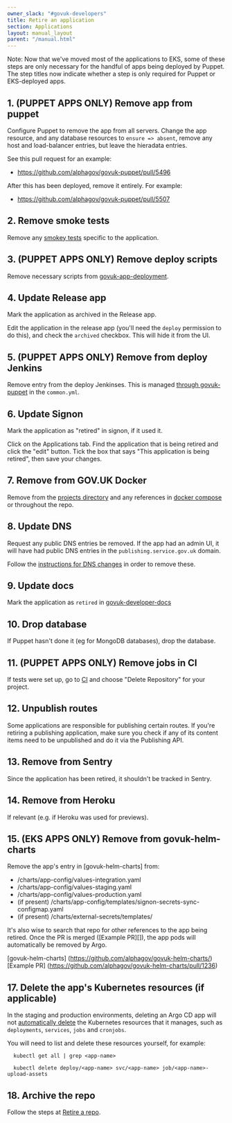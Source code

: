 ```yaml
---
owner_slack: "#govuk-developers"
title: Retire an application
section: Applications
layout: manual_layout
parent: "/manual.html"
---
```


Note: Now that we've moved most of the applications to EKS, some of these
steps are only necessary for the handful of apps being deployed by Puppet.
The step titles now indicate whether a step is only required for Puppet or
EKS-deployed apps.

## 1. (PUPPET APPS ONLY) Remove app from puppet

Configure Puppet to remove the app from all servers. Change the app resource,
and any database resources to `ensure => absent`, remove any host and
load-balancer entries, but leave the hieradata entries.

See this pull request for an example:

- <https://github.com/alphagov/govuk-puppet/pull/5496>

After this has been deployed, remove it entirely. For example:

- <https://github.com/alphagov/govuk-puppet/pull/5507>

## 2. Remove smoke tests

Remove any [smokey tests][smokey] specific to the application.

[smokey]: https://github.com/alphagov/smokey

## 3. (PUPPET APPS ONLY) Remove deploy scripts

Remove necessary scripts from [govuk-app-deployment][govuk-app-deployment].

[govuk-app-deployment]: https://github.com/alphagov/govuk-app-deployment

## 4. Update Release app

Mark the application as archived in the Release app.

Edit the application in the release app (you'll need the `deploy` permission to
do this), and check the `archived` checkbox. This will hide it from the UI.

## 5. (PUPPET APPS ONLY) Remove from deploy Jenkins

Remove entry from the deploy Jenkinses. This is managed
[through govuk-puppet][common] in the `common.yml`.

[common]: https://github.com/alphagov/govuk-puppet/blob/master/hieradata_aws/common.yaml

## 6. Update Signon

Mark the application as "retired" in signon, if it used it.

Click on the Applications tab. Find the application that is being retired and
click the "edit" button. Tick the box that says "This application is being
retired", then save your changes.

## 7. Remove from GOV.UK Docker

Remove from the [projects directory] and any references
in [docker compose] or throughout the repo.

[projects directory]: https://github.com/alphagov/govuk-docker/tree/master/projects
[docker compose]: https://github.com/alphagov/govuk-docker/blob/master/docker-compose.yml

## 8. Update DNS

Request any public DNS entries be removed. If the app had an admin UI, it will
have had public DNS entries in the `publishing.service.gov.uk` domain.

Follow the [instructions for DNS changes][dns-changes] in order to remove
these.

[dns-changes]: https://docs.publishing.service.gov.uk/manual/dns.html#dns-for-the-publishingservicegovuk-domain

## 9. Update docs

Mark the application as `retired` in [govuk-developer-docs](https://github.com/alphagov/govuk-developer-docs)

## 10. Drop database

If Puppet hasn't done it (eg for MongoDB databases), drop the database.

## 11. (PUPPET APPS ONLY) Remove jobs in CI

If tests were set up, go to [CI] and choose "Delete Repository" for your
project.

[CI]: https://ci.integration.publishing.service.gov.uk/

## 12. Unpublish routes

Some applications are responsible for publishing certain routes. If you're
retiring a publishing application, make sure you check if any of its content
items need to be unpublished and do it via the Publishing API.

## 13. Remove from Sentry

Since the application has been retired, it shouldn't be tracked in Sentry.

## 14. Remove from Heroku

If relevant (e.g. if Heroku was used for previews).

## 15. (EKS APPS ONLY) Remove from govuk-helm-charts

Remove the app's entry in [govuk-helm-charts] from:

- /charts/app-config/values-integration.yaml
- /charts/app-config/values-staging.yaml
- /charts/app-config/values-production.yaml
- (if present) /charts/app-config/templates/signon-secrets-sync-configmap.yaml
- (if present) /charts/external-secrets/templates/<app name>

It's also wise to search that repo for other references to the app being retired.
Once the PR is merged ([Example PR][]), the app pods will automatically be removed by Argo.

[govuk-helm-charts] (https://github.com/alphagov/govuk-helm-charts/)
[Example PR] (https://github.com/alphagov/govuk-helm-charts/pull/1236)

## 17. Delete the app's Kubernetes resources (if applicable)

In the staging and production environments, deleting an Argo CD app will not [automatically delete](https://github.com/alphagov/govuk-helm-charts/blob/c55a034/charts/app-config/templates/govuk-application.yaml#L10) the Kubernetes resources that it manages, such as `deployments`, `services`, `jobs` and `cronjobs`.

You will need to list and delete these resources yourself, for example:

```
  kubectl get all | grep <app-name>

  kubectl delete deploy/<app-name> svc/<app-name> job/<app-name>-upload-assets
```

## 18. Archive the repo

Follow the steps at [Retire a repo](/manual/retiring-a-repo.html).

